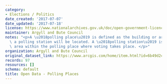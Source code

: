 ```yaml
---
category:
- Elections / Politics
date_created: '2017-07-07'
date_updated: '2017-07-18'
license: https://www.nationalarchives.gov.uk/doc/open-government-licence/version/3/
maintainer: Argyll and Bute Council
notes: "<p>A \u2018polling place\u2019 is defined as the building or area in which\
  \ a polling station will be located. A \u2018polling station\u2019 is the room or\
  \ area within the polling place where voting takes place. </p>"
organization: Argyll and Bute Council
original_dataset_link: https://www.arcgis.com/home/item.html?id=6b49d2cc9ce44026a3fc232461780c42
records: 97
resources: []
schema: default
title: Open Data - Polling Places
---
```

